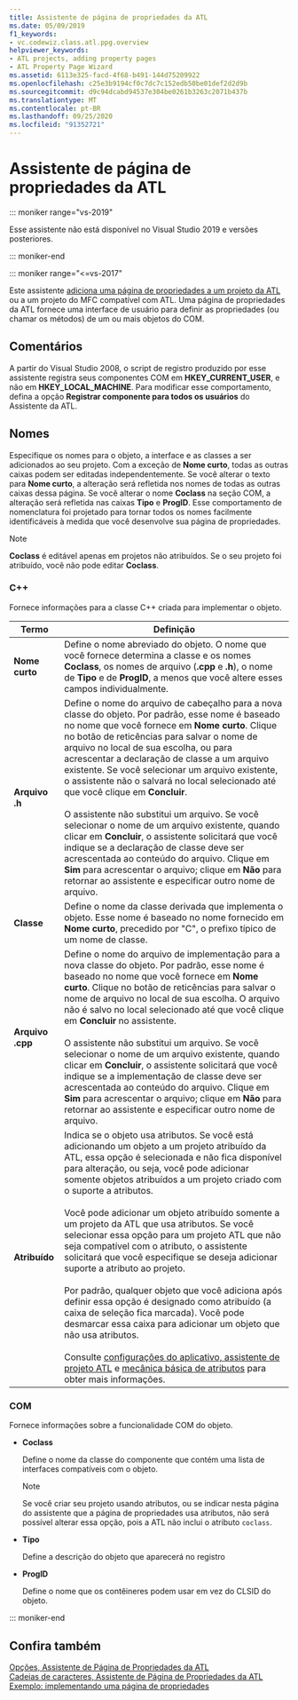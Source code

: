 ```yaml
---
title: Assistente de página de propriedades da ATL
ms.date: 05/09/2019
f1_keywords:
- vc.codewiz.class.atl.ppg.overview
helpviewer_keywords:
- ATL projects, adding property pages
- ATL Property Page Wizard
ms.assetid: 6113e325-facd-4f68-b491-144d75209922
ms.openlocfilehash: c25e3b9194cf0c7dc7c152edb50be01def2d2d9b
ms.sourcegitcommit: d9c94dcabd94537e304be0261b3263c2071b437b
ms.translationtype: MT
ms.contentlocale: pt-BR
ms.lasthandoff: 09/25/2020
ms.locfileid: "91352721"
---
```

# <a name="atl-property-page-wizard"></a>Assistente de página de propriedades da ATL

::: moniker range="vs-2019"

Esse assistente não está disponível no Visual Studio 2019 e versões posteriores.

::: moniker-end

::: moniker range="<=vs-2017"

Este assistente [adiciona uma página de propriedades a um projeto da ATL](../../atl/reference/adding-an-atl-property-page.md) ou a um projeto do MFC compatível com ATL. Uma página de propriedades da ATL fornece uma interface de usuário para definir as propriedades (ou chamar os métodos) de um ou mais objetos do COM.

## <a name="remarks"></a>Comentários

A partir do Visual Studio 2008, o script de registro produzido por esse assistente registra seus componentes COM em **HKEY_CURRENT_USER**, e não em **HKEY_LOCAL_MACHINE**. Para modificar esse comportamento, defina a opção **Registrar componente para todos os usuários** do Assistente da ATL.

## <a name="names"></a>Nomes

Especifique os nomes para o objeto, a interface e as classes a ser adicionados ao seu projeto. Com a exceção de **Nome curto**, todas as outras caixas podem ser editadas independentemente. Se você alterar o texto para **Nome curto**, a alteração será refletida nos nomes de todas as outras caixas dessa página. Se você alterar o nome **Coclass** na seção COM, a alteração será refletida nas caixas **Tipo** e **ProgID**. Esse comportamento de nomenclatura foi projetado para tornar todos os nomes facilmente identificáveis à medida que você desenvolve sua página de propriedades.

> [!NOTE]
> **Coclass** é editável apenas em projetos não atribuídos. Se o seu projeto foi atribuído, você não pode editar **Coclass**.

### <a name="c"></a>C++

Fornece informações para a classe C++ criada para implementar o objeto.

|Termo|Definição|
|-|-|
|**Nome curto**|Define o nome abreviado do objeto. O nome que você fornece determina a classe e os nomes **Coclass**, os nomes de arquivo (**.cpp** e **.h**), o nome de **Tipo** e de **ProgID**, a menos que você altere esses campos individualmente.|
|**Arquivo .h**|Define o nome do arquivo de cabeçalho para a nova classe do objeto. Por padrão, esse nome é baseado no nome que você fornece em **Nome curto**. Clique no botão de reticências para salvar o nome de arquivo no local de sua escolha, ou para acrescentar a declaração de classe a um arquivo existente. Se você selecionar um arquivo existente, o assistente não o salvará no local selecionado até que você clique em **Concluir**.<br /><br /> O assistente não substitui um arquivo. Se você selecionar o nome de um arquivo existente, quando clicar em **Concluir**, o assistente solicitará que você indique se a declaração de classe deve ser acrescentada ao conteúdo do arquivo. Clique em **Sim** para acrescentar o arquivo; clique em **Não** para retornar ao assistente e especificar outro nome de arquivo.|
|**Classe**|Define o nome da classe derivada que implementa o objeto. Esse nome é baseado no nome fornecido em **Nome curto**, precedido por "C", o prefixo típico de um nome de classe.|
|**Arquivo .cpp**|Define o nome do arquivo de implementação para a nova classe do objeto. Por padrão, esse nome é baseado no nome que você fornece em **Nome curto**. Clique no botão de reticências para salvar o nome de arquivo no local de sua escolha. O arquivo não é salvo no local selecionado até que você clique em **Concluir** no assistente.<br /><br /> O assistente não substitui um arquivo. Se você selecionar o nome de um arquivo existente, quando clicar em **Concluir**, o assistente solicitará que você indique se a implementação de classe deve ser acrescentada ao conteúdo do arquivo. Clique em **Sim** para acrescentar o arquivo; clique em **Não** para retornar ao assistente e especificar outro nome de arquivo.|
|**Atribuído**|Indica se o objeto usa atributos. Se você está adicionando um objeto a um projeto atribuído da ATL, essa opção é selecionada e não fica disponível para alteração, ou seja, você pode adicionar somente objetos atribuídos a um projeto criado com o suporte a atributos.<br /><br /> Você pode adicionar um objeto atribuído somente a um projeto da ATL que usa atributos. Se você selecionar essa opção para um projeto ATL que não seja compatível com o atributo, o assistente solicitará que você especifique se deseja adicionar suporte a atributo ao projeto.<br /><br /> Por padrão, qualquer objeto que você adiciona após definir essa opção é designado como atribuído (a caixa de seleção fica marcada). Você pode desmarcar essa caixa para adicionar um objeto que não usa atributos.<br /><br /> Consulte [configurações do aplicativo, assistente de projeto ATL](../../atl/reference/application-settings-atl-project-wizard.md) e [mecânica básica de atributos](../../windows/attributes/cpp-attributes-com-net.md#basic-mechanics-of-attributes) para obter mais informações.|

### <a name="com"></a>COM

Fornece informações sobre a funcionalidade COM do objeto.

- **Coclass**

   Define o nome da classe do componente que contém uma lista de interfaces compatíveis com o objeto.

   > [!NOTE]
   > Se você criar seu projeto usando atributos, ou se indicar nesta página do assistente que a página de propriedades usa atributos, não será possível alterar essa opção, pois a ATL não inclui o atributo `coclass`.

- **Tipo**

   Define a descrição do objeto que aparecerá no registro

- **ProgID**

   Define o nome que os contêineres podem usar em vez do CLSID do objeto.

::: moniker-end

## <a name="see-also"></a>Confira também

[Opções, Assistente de Página de Propriedades da ATL](../../atl/reference/options-atl-property-page-wizard.md)<br/>
[Cadeias de caracteres, Assistente de Página de Propriedades da ATL](../../atl/reference/strings-atl-property-page-wizard.md)<br/>
[Exemplo: implementando uma página de propriedades](../../atl/example-implementing-a-property-page.md)

